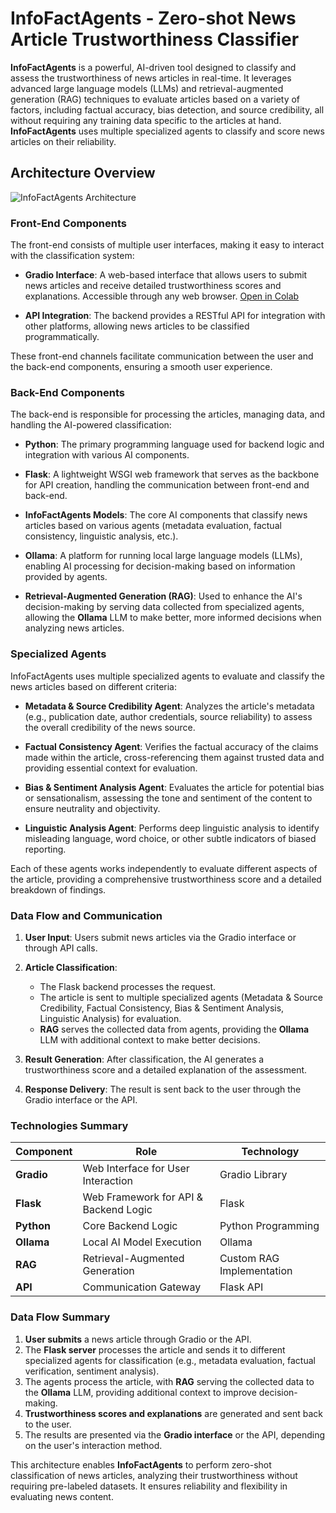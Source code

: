 # InfoFactAgents - Zero-shot News Article Trustworthiness Classifier

**InfoFactAgents** is a powerful, AI-driven tool designed to classify and assess the trustworthiness of news articles in real-time. It leverages advanced large language models (LLMs) and retrieval-augmented generation (RAG) techniques to evaluate articles based on a variety of factors, including factual accuracy, bias detection, and source credibility, all without requiring any training data specific to the articles at hand. **InfoFactAgents** uses multiple specialized agents to classify and score news articles on their reliability.

## Architecture Overview

![InfoFactAgents Architecture](path_to_image)

### Front-End Components
The front-end consists of multiple user interfaces, making it easy to interact with the classification system:

- **Gradio Interface**: A web-based interface that allows users to submit news articles and receive detailed trustworthiness scores and explanations. Accessible through any web browser. [Open in Colab](#)
  
- **API Integration**: The backend provides a RESTful API for integration with other platforms, allowing news articles to be classified programmatically.

These front-end channels facilitate communication between the user and the back-end components, ensuring a smooth user experience.

### Back-End Components
The back-end is responsible for processing the articles, managing data, and handling the AI-powered classification:

- **Python**: The primary programming language used for backend logic and integration with various AI components.
  
- **Flask**: A lightweight WSGI web framework that serves as the backbone for API creation, handling the communication between front-end and back-end.
  
- **InfoFactAgents Models**: The core AI components that classify news articles based on various agents (metadata evaluation, factual consistency, linguistic analysis, etc.).
  
- **Ollama**: A platform for running local large language models (LLMs), enabling AI processing for decision-making based on information provided by agents.

- **Retrieval-Augmented Generation (RAG)**: Used to enhance the AI's decision-making by serving data collected from specialized agents, allowing the **Ollama** LLM to make better, more informed decisions when analyzing news articles.

### Specialized Agents
InfoFactAgents uses multiple specialized agents to evaluate and classify the news articles based on different criteria:

- **Metadata & Source Credibility Agent**: Analyzes the article's metadata (e.g., publication date, author credentials, source reliability) to assess the overall credibility of the news source.
  
- **Factual Consistency Agent**: Verifies the factual accuracy of the claims made within the article, cross-referencing them against trusted data and providing essential context for evaluation.
  
- **Bias & Sentiment Analysis Agent**: Evaluates the article for potential bias or sensationalism, assessing the tone and sentiment of the content to ensure neutrality and objectivity.

- **Linguistic Analysis Agent**: Performs deep linguistic analysis to identify misleading language, word choice, or other subtle indicators of biased reporting.

Each of these agents works independently to evaluate different aspects of the article, providing a comprehensive trustworthiness score and a detailed breakdown of findings.

### Data Flow and Communication
1. **User Input**: Users submit news articles via the Gradio interface or through API calls.
  
2. **Article Classification**: 
   - The Flask backend processes the request.
   - The article is sent to multiple specialized agents (Metadata & Source Credibility, Factual Consistency, Bias & Sentiment Analysis, Linguistic Analysis) for evaluation.
   - **RAG** serves the collected data from agents, providing the **Ollama** LLM with additional context to make better decisions.

3. **Result Generation**: After classification, the AI generates a trustworthiness score and a detailed explanation of the assessment.
  
4. **Response Delivery**: The result is sent back to the user through the Gradio interface or the API.

### Technologies Summary

| Component                          | Role                                                | Technology                |
|-------------------------------------|-----------------------------------------------------|---------------------------|
| **Gradio**                          | Web Interface for User Interaction                  | Gradio Library            |
| **Flask**                           | Web Framework for API & Backend Logic               | Flask                     |
| **Python**                          | Core Backend Logic                                  | Python Programming        |
| **Ollama**                          | Local AI Model Execution                            | Ollama                    |
| **RAG**                             | Retrieval-Augmented Generation                      | Custom RAG Implementation |
| **API**                             | Communication Gateway                                | Flask API                 |

### Data Flow Summary
1. **User submits** a news article through Gradio or the API.
2. The **Flask server** processes the article and sends it to different specialized agents for classification (e.g., metadata evaluation, factual verification, sentiment analysis).
3. The agents process the article, with **RAG** serving the collected data to the **Ollama** LLM, providing additional context to improve decision-making.
4. **Trustworthiness scores and explanations** are generated and sent back to the user.
5. The results are presented via the **Gradio interface** or the API, depending on the user's interaction method.

This architecture enables **InfoFactAgents** to perform zero-shot classification of news articles, analyzing their trustworthiness without requiring pre-labeled datasets. It ensures reliability and flexibility in evaluating news content.
